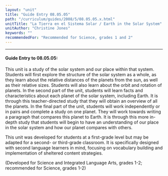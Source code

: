 ```yaml
---
layout: "unit"
title: "Guide Entry 08.05.05"
path: "/curriculum/guides/2008/5/08.05.05.x.html"
unitTitle: "La Tierra en el Sistema Solar / Earth in the Solar System"
unitAuthor: "Christine Jones"
keywords: ""
recommendedFor: "Recommended for Science, grades 1 and 2"
---
```

<body>
<hr/>
<h4>
Guide Entry to 08.05.05:
</h4>
<p>
This unit is a study of the solar system and our place within that system. Students will first explore the structure of the solar system as a whole, as they learn about the relative distances of the planets from the sun, as well as their relative sizes. Students will also learn about the orbit and rotation of planets. In the second part of the unit, students will learn facts and characteristics about each planet of the solar system, including Earth. It is through this teacher-directed study that they will obtain an overview of all the planets. In the final part of the unit, students will work independently or in pairs and complete a study on one planet. They will work towards writing a paragraph that compares this planet to Earth. It is through this more in-depth study that students will begin to have an understanding of our place in the solar system and how our planet compares with others.
</p>
<p>
This unit was developed for students at a first-grade level but may be adapted for a second- or third-grade classroom. It is specifically designed with second language learners in mind, focusing on vocabulary building and implementation of sheltered content strategies.
</p>
<p>
(Developed for Science and Integrated Language Arts, grades 1-2; recommended for Science, grades 1-2)
</p>
</body>
